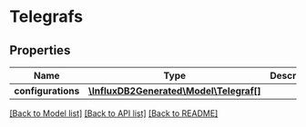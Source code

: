 # Telegrafs

## Properties
Name | Type | Description | Notes
------------ | ------------- | ------------- | -------------
**configurations** | [**\InfluxDB2Generated\Model\Telegraf[]**](Telegraf.md) |  | [optional] 

[[Back to Model list]](../README.md#documentation-for-models) [[Back to API list]](../README.md#documentation-for-api-endpoints) [[Back to README]](../README.md)


